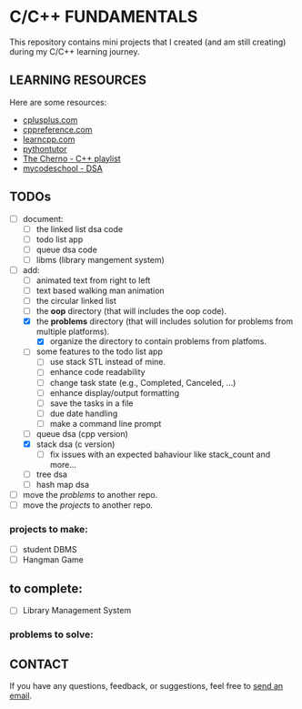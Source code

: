 # C/C++ FUNDAMENTALS

This repository contains mini projects that I created (and am still creating) during my C/C++ learning journey.


## LEARNING RESOURCES

Here are some resources:

* [cplusplus.com](cplusplus.com)
* [cppreference.com](cppreference.com)
* [learncpp.com](learncpp.com)
* [pythontutor](pythontutor.com)
* [The Cherno - C++ playlist](https://youtube.com/playlist?list=PLlrATfBNZ98dudnM48yfGUldqGD0S4FFb&si=YL8mr77_z-3m6it8)
* [mycodeschool - DSA](https://youtube.com/playlist?list=PL2_aWCzGMAwI3W_JlcBbtYTwiQSsOTa6P&si=n2CPQfl8n6QR7cgP)


## TODOs

- [ ] document:
	- [ ] the linked list dsa code
	<!-- - [x] the array dsa code -->
	- [ ] todo list app
	<!-- - [x] stack dsa code -->
	- [ ] queue dsa code
	- [ ] libms (library mangement system)

- [ ] add:
	- [ ] animated text from right to left
	- [ ] text based walking man animation
	- [ ] the circular linked list
	- [ ] the **oop** directory (that will includes the oop code).
	- [x] the **problems** directory (that will includes solution for problems from multiple platforms).
		- [x] organize the directory to contain problems from platfoms.
	- [ ] some features to the todo list app
		- [ ] use stack STL instead of mine.
		- [ ] enhance code readability
		- [ ] change task state (e.g., Completed, Canceled, ...)
		- [ ] enhance display/output formatting
		- [ ] save the tasks in a file
		- [ ] due date handling
		- [ ] make a command line prompt
	<!-- - [x] queue dsa -->
	- [ ] queue dsa (cpp version)
	<!-- - [x] stack dsa -->
	- [x] stack dsa (c version)
		- [ ] fix issues with an expected bahaviour like stack_count and more...
	- [ ] tree dsa
	- [ ] hash map dsa

- [ ] move the *problems* to another repo.
- [ ] move the *projects* to another repo. 

### projects to make:
<!-- - [x] todo list app -->
<!-- - [x] Library Management System -->
- [ ] student DBMS
- [ ] Hangman Game

## to complete:
- [ ] Library Management System

### problems to solve:
<!-- - [x] string reversal using stack DSA. -->
<!-- - [x] expression evaluator using stack DSA. -->


## CONTACT

If you have any questions, feedback, or suggestions, feel free to [send an email](mailto:karimelkhanoufi22@gmail.com).

